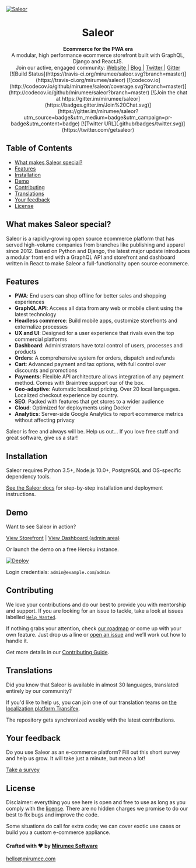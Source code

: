 [![Saleor](http://getsaleor.com/mr-saleor-readme.png)](http://getsaleor.com)

<h1 align="center">Saleor</h1>

<div align="center">
  <strong>Ecommerce for the PWA era</strong>
</div>

<div align="center">
  A modular, high performance ecommerce storefront built with GraphQL, Django and ReactJS.
</div>

<div align="center">
  Join our active, engaged community:
  <a href="https://getsaleor.com/">
    Website
  </a>
  <span> | </span>
  <a href="https://medium.com/saleor">
    Blog
  </a>
  <span> | </span>
  <a href="https://twitter.com/getsaleor">
    Twitter
  </a>
  <span> | </span>
  <a href="https://gitter.im/mirumee/saleor">
    Gitter
  </a>
</div>

<div align="center">
  [![Build Status](https://travis-ci.org/mirumee/saleor.svg?branch=master)](https://travis-ci.org/mirumee/saleor)
  [![codecov.io](http://codecov.io/github/mirumee/saleor/coverage.svg?branch=master)](http://codecov.io/github/mirumee/saleor?branch=master)
  [![Join the chat at https://gitter.im/mirumee/saleor](https://badges.gitter.im/Join%20Chat.svg)](https://gitter.im/mirumee/saleor?utm_source=badge&utm_medium=badge&utm_campaign=pr-badge&utm_content=badge)
  [![Twitter URL](.github/badges/twitter.svg)](https://twitter.com/getsaleor) 
</div>


## Table of Contents
- [What makes Saleor special?](#what-makes-saleor-special)
- [Features](#features)
- [Installation](#installation)
- [Demo](#demo)
- [Contributing](#contributing)
- [Translations](#translations)
- [Your feedback](#your-feedback)
- [License](#license)


## What makes Saleor special?

Saleor is a rapidly-growing open source ecommerce platform that has served high-volume companies from branches like publishing and apparel since 2012. Based on Python and Django, the latest major update introduces a modular front end with a GraphQL API and storefront and dashboard written in React to make Saleor a full-functionality open source ecommerce. 


## Features
- __PWA__: End users can shop offline for better sales and shopping experiences
- __GraphQL API__: Access all data from any web or mobile client using the latest technology
- __Headless commerce__: Build mobile apps, customize storefronts and externalize processes
- __UX and UI__: Designed for a user experience that rivals even the top commercial platforms
- __Dashboard__: Administrators have total control of users, processes and products
- __Orders__: A comprehensive system for orders, dispatch and refunds
- __Cart__: Advanced payment and tax options, with full control over discounts and promotions 
- __Payments__: Flexible API architecture allows integration of any payment method. Comes with Braintree support our of the box.
- __Geo-adaptive__: Automatic localized pricing. Over 20 local languages. Localized checkout experience by country.
- __SEO__: Packed with features that get stores to a wider audience
- __Cloud__: Optimized for deployments using Docker
- __Analytics__: Server-side Google Analytics to report ecommerce metrics without affecting privacy

Saleor is free and always will be.
Help us out… If you love free stuff and great software, give us a star!


## Installation

Saleor requires Python 3.5+, Node.js 10.0+, PostgreSQL and OS-specific dependency tools.

[See the Saleor docs](https://saleor.readthedocs.io) for step-by-step installation and deployment instructions.


## Demo

Want to see Saleor in action?

[View Storefront](http://demo.getsaleor.com/) | [View Dashboard (admin area)](http://demo.getsaleor.com/dashboard/)

Or launch the demo on a free Heroku instance.

[![Deploy](https://www.herokucdn.com/deploy/button.svg)](https://heroku.com/deploy)

Login credentials: `admin@example.com`/`admin`


## Contributing
We love your contributions and do our best to provide you with mentorship and support. If you are looking for an issue to tackle, take a look at issues labelled [`Help Wanted`](https://github.com/mirumee/saleor/issues?q=is%3Aopen+is%3Aissue+label%3A%22help+wanted%22).

If nothing grabs your attention, check [our roadmap](https://github.com/mirumee/saleor/projects/6) or come up with your own feature. Just drop us a line or [open an issue](https://github.com/mirumee/saleor/issues/new) and we’ll work out how to handle it.

Get more details in our [Contributing Guide](https://saleor.readthedocs.io/en/latest/contributing.html).


## Translations

Did you know that Saleor is available in almost 30 languages, translated entirely by our community?

If you'd like to help us, you can join one of our translation teams on [the localization platform Transifex](https://www.transifex.com/mirumee/saleor-1/languages/).

The repository gets synchronized weekly with the latest contributions. 


## Your feedback

Do you use Saleor as an e-commerce platform?
Fill out this short survey and help us grow. It will take just a minute, but mean a lot!

[Take a survey](https://mirumee.typeform.com/to/sOIJbJ)


## License 

Disclaimer: everything you see here is open and free to use as long as you comply with the [license](https://github.com/mirumee/saleor/blob/master/LICENSE). There are no hidden charges we promise to do our best to fix bugs and improve the code.

Some situations do call for extra code; we can cover exotic use cases or build you a custom e-commerce appliance.


#### Crafted with ❤️ by [Mirumee Software](http://mirumee.com)
hello@mirumee.com
